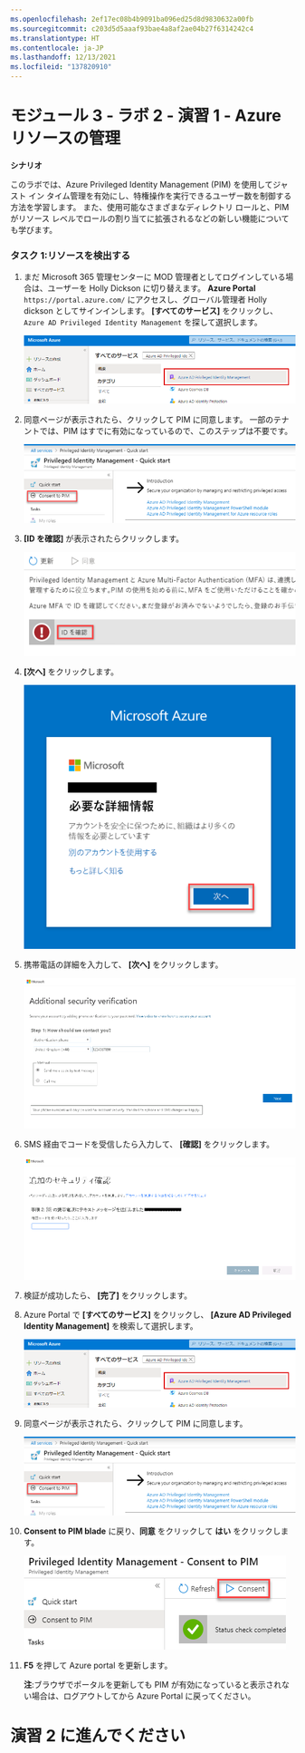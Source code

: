 ```yaml
---
ms.openlocfilehash: 2ef17ec08b4b9091ba096ed25d8d9830632a00fb
ms.sourcegitcommit: c203d5d5aaaf93bae4a8af2ae04b27f6314242c4
ms.translationtype: HT
ms.contentlocale: ja-JP
ms.lasthandoff: 12/13/2021
ms.locfileid: "137820910"
---
```

# <a name="module-3---lab-2---exercise-1---manage-azure-resources"></a>モジュール 3 - ラボ 2 - 演習 1 - Azure リソースの管理


**シナリオ**

このラボでは、Azure Privileged Identity Management (PIM) を使用してジャスト イン タイム管理を有効にし、特権操作を実行できるユーザー数を制御する方法を学習します。 また、使用可能なさまざまなディレクトリ ロールと、PIM がリソース レベルでロールの割り当てに拡張されるなどの新しい機能についても学びます。 


### <a name="task-1-discover-resources"></a>タスク 1:リソースを検出する

1.  まだ Microsoft 365 管理センターに MOD 管理者としてログインしている場合は、ユーザーを Holly Dickson に切り替えます。 **Azure Portal** `https://portal.azure.com/` にアクセスし、グローバル管理者 Holly dickson としてサインインします。 **[すべてのサービス]** をクリックし、`Azure AD Privileged Identity Management` を探して選択します。

     ![Screenshot](../Media/a52510a3-b2a2-4b21-91a8-ee7f34b39a72.png)

1.  同意ページが表示されたら、クリックして PIM に同意します。 一部のテナントでは、PIM はすでに有効になっているので、このステップは不要です。

     ![Screenshot](../Media/5943cd1d-f6e6-4ccc-921b-e1105af7bdf9.png)

1.  **[ID を確認]** が表示されたらクリックします。

     ![Screenshot](../Media/bab59fee-f511-4acb-9b7f-fbade8180ce6.png)

1.  **[次へ]** をクリックします。

     ![Screenshot](../Media/ba0fec59-067d-4c37-ac48-9f7382eb1e22.png)

1.  携帯電話の詳細を入力して、 **[次へ]** をクリックします。

     ![Screenshot](../Media/2b6079d5-3c88-4dff-b49b-5bc1193e003a.png)
 
1.  SMS 経由でコードを受信したら入力して、 **[確認]** をクリックします。

     ![Screenshot](../Media/f28fb995-7078-43f3-8edb-8a952111af07.png)

1. 検証が成功したら、 **[完了]** をクリックします。

1.  Azure Portal で **[すべてのサービス]** をクリックし、 **[Azure AD Privileged Identity Management]** を検索して選択します。

     ![Screenshot](../Media/a52510a3-b2a2-4b21-91a8-ee7f34b39a72.png)

1.  同意ページが表示されたら、クリックして PIM に同意します。

     ![Screenshot](../Media/5943cd1d-f6e6-4ccc-921b-e1105af7bdf9.png)

1.  **Consent to PIM blade** に戻り、**同意** をクリックして **はい** をクリックします。

     ![Screenshot](../Media/35eb7586-5a30-41a6-9f1c-abb48f8ed548.png)

1.  **F5** を押して Azure portal を更新します。
   
    **注**:ブラウザでポータルを更新しても PIM が有効になっていると表示されない場合は、ログアウトしてから Azure Portal に戻ってください。

# <a name="continue-to-exercise-2"></a>演習 2 に進んでください
